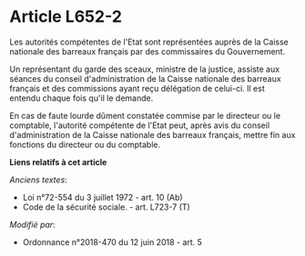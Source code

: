 # Article L652-2

Les autorités compétentes de l'Etat sont représentées auprès de la Caisse nationale des barreaux français par des
commissaires du Gouvernement.

Un représentant du garde des sceaux, ministre de la justice, assiste aux séances du conseil d'administration de la Caisse
nationale des barreaux français et des commissions ayant reçu délégation de celui-ci. Il est entendu chaque fois qu'il le
demande.

En cas de faute lourde dûment constatée commise par le directeur ou le comptable, l'autorité compétente de l'Etat peut, après
avis du conseil d'administration de la Caisse nationale des barreaux français, mettre fin aux fonctions du directeur ou du
comptable.

**Liens relatifs à cet article**

_Anciens textes_:

  - Loi n°72-554 du 3 juillet 1972 - art. 10 (Ab)
  - Code de la sécurité sociale. - art. L723-7 (T)

_Modifié par_:

  - Ordonnance n°2018-470 du 12 juin 2018 - art. 5
